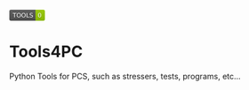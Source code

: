 <svg xmlns="http://www.w3.org/2000/svg" xmlns:xlink="http://www.w3.org/1999/xlink" width="64" height="20" role="img" aria-label="TOOLS: 0"><title>TOOLS: 0</title><linearGradient id="s" x2="0" y2="100%"><stop offset="0" stop-color="#bbb" stop-opacity=".1"/><stop offset="1" stop-opacity=".1"/></linearGradient><clipPath id="r"><rect width="64" height="20" rx="3" fill="#fff"/></clipPath><g clip-path="url(#r)"><rect width="47" height="20" fill="#555"/><rect x="47" width="17" height="20" fill="#97ca00"/><rect width="64" height="20" fill="url(#s)"/></g><g fill="#fff" text-anchor="middle" font-family="Verdana,Geneva,DejaVu Sans,sans-serif" text-rendering="geometricPrecision" font-size="110"><text aria-hidden="true" x="245" y="150" fill="#010101" fill-opacity=".3" transform="scale(.1)" textLength="370">TOOLS</text><text x="245" y="140" transform="scale(.1)" fill="#fff" textLength="370">TOOLS</text><text aria-hidden="true" x="545" y="150" fill="#010101" fill-opacity=".3" transform="scale(.1)" textLength="70">0</text><text x="545" y="140" transform="scale(.1)" fill="#fff" textLength="70">0</text></g></svg>

# Tools4PC
Python Tools for PCS, such as stressers, tests, programs, etc...
